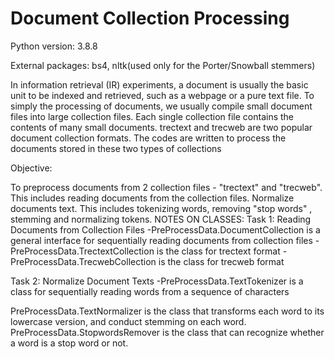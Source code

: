 # Document Collection Processing
Python version: 3.8.8

External packages: bs4, nltk(used only for the Porter/Snowball stemmers)

In information retrieval (IR) experiments, a document is usually the basic unit to be indexed and
retrieved, such as a webpage or a pure text file. To simply the processing of documents, we
usually compile small document files into large collection files. Each single collection file
contains the contents of many small documents. trectext and trecweb are two popular document collection formats. The codes are written to process the documents stored in these two types of collections

Objective:

To preprocess documents from 2 collection files - "trectext" and "trecweb". This includes reading documents from the collection files.
Normalize documents text. This includes tokenizing words, removing "stop words" , stemming and normalizing tokens.
NOTES ON CLASSES:
Task 1: Reading Documents from Collection Files
-PreProcessData.DocumentCollection is a general interface for sequentially reading
documents from collection files
-PreProcessData.TrectextCollection is the class for trectext format
-PreProcessData.TrecwebCollection is the class for trecweb format

Task 2: Normalize Document Texts
-PreProcessData.TextTokenizer is a class for sequentially reading words from a sequence of
characters

PreProcessData.TextNormalizer is the class that transforms each word to its lowercase
version, and conduct stemming on each word.
PreProcessData.StopwordsRemover is the class that can recognize whether a word is a stop
word or not.
